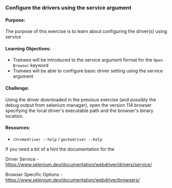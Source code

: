 ### Configure the drivers using the service argument

#### Purpose:
The purpose of this exercise is to learn about configuring the driver(s) using service

#### Learning Objectives:

- Trainees will be introduced to the service argument format for the `Open Browser` keyword
- Trainees will be able to configure basic driver setting using the service argument

#### Challenge:
Using the driver downloaded in the previous exercise (and possibly the debug output from selenium manager), open the
version 114 browser specifying the local driver's executable path and the browser's binary location.

#### Resources:
- `chromedriver --help` / `geckodriver --help`

If you need a bit of a hint the documentation for the 

Driver Service - https://www.selenium.dev/documentation/webdriver/drivers/service/

Browser Specific Options - https://www.selenium.dev/documentation/webdriver/browsers/